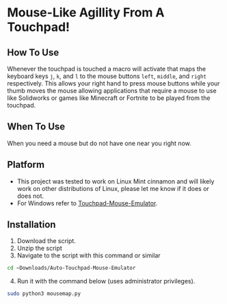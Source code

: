 # Mouse-Like Agillity From A Touchpad!

## How To Use
Whenever the touchpad is touched a macro will activate that maps the keyboard keys `j`, `k`, and `l` to the mouse buttons `left`, `middle`, and `right` respectively. 
This allows your right hand to press mouse buttons while your thumb moves the mouse allowing applications that require a mouse to use like Solidworks or games like Minecraft or Fortnite to be played from the touchpad.

## When To Use
When you need a mouse but do not have one near you right now.

## Platform
- This project was tested to work on Linux Mint cinnamon and will likely work on other distributions of Linux, please let me know if it does or does not.
- For Windows refer to [Touchpad-Mouse-Emulator](https://github.com/SP4CEBARsystems/Touchpad-Mouse-Emulator).

## Installation
1. Download the script.
2. Unzip the script
3. Navigate to the script with this command or similar
  ```sh
  cd ~Downloads/Auto-Touchpad-Mouse-Emulator
  ```
4. Run it with the command below (uses administrator privileges).
  ```sh
  sudo python3 mousemap.py
  ```
